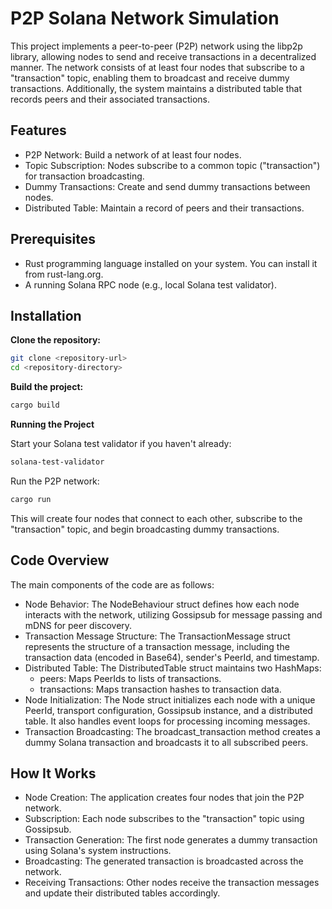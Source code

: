 # P2P Solana Network Simulation

This project implements a peer-to-peer (P2P) network using the libp2p library, allowing nodes to send and receive transactions in a decentralized manner. The network consists of at least four nodes that subscribe to a "transaction" topic, enabling them to broadcast and receive dummy transactions. Additionally, the system maintains a distributed table that records peers and their associated transactions.

## Features

- P2P Network: Build a network of at least four nodes.
- Topic Subscription: Nodes subscribe to a common topic ("transaction") for transaction broadcasting.
- Dummy Transactions: Create and send dummy transactions between nodes.
- Distributed Table: Maintain a record of peers and their transactions.

## Prerequisites

- Rust programming language installed on your system. You can install it from rust-lang.org.
- A running Solana RPC node (e.g., local Solana test validator).

## Installation

**Clone the repository:**

```bash
git clone <repository-url>
cd <repository-directory>
```

**Build the project:**

```bash
cargo build
```

**Running the Project**

Start your Solana test validator if you haven't already:

```bash
solana-test-validator
```

Run the P2P network:

```bash
cargo run
```

This will create four nodes that connect to each other, subscribe to the "transaction" topic, and begin broadcasting dummy transactions.

## Code Overview

The main components of the code are as follows:

- Node Behavior: The NodeBehaviour struct defines how each node interacts with the network, utilizing Gossipsub for message passing and mDNS for peer discovery.
- Transaction Message Structure: The TransactionMessage struct represents the structure of a transaction message, including the transaction data (encoded in Base64), sender's PeerId, and timestamp.
- Distributed Table: The DistributedTable struct maintains two HashMaps:
    - peers: Maps PeerIds to lists of transactions.
    - transactions: Maps transaction hashes to transaction data.
- Node Initialization: The Node struct initializes each node with a unique PeerId, transport configuration, Gossipsub instance, and a distributed table. It also handles event loops for processing incoming messages.
- Transaction Broadcasting: The broadcast_transaction method creates a dummy Solana transaction and broadcasts it to all subscribed peers.

## How It Works

- Node Creation: The application creates four nodes that join the P2P network.
- Subscription: Each node subscribes to the "transaction" topic using Gossipsub.
- Transaction Generation: The first node generates a dummy transaction using Solana's system instructions.
- Broadcasting: The generated transaction is broadcasted across the network.
- Receiving Transactions: Other nodes receive the transaction messages and update their distributed tables accordingly.


